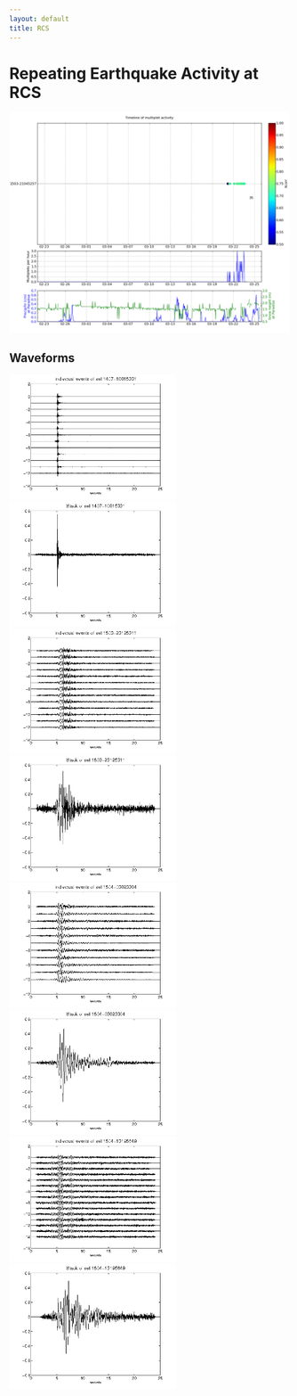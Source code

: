 ```yaml
---
layout: default
title: RCS
---
```


# Repeating Earthquake Activity at RCS
[<img src="figures/multTimeline20py.png" alt="multtimeline20" style="width: 900px;"/>](figures/multTimeline20py.png)

## Waveforms
[<img src="figures/1407-10015331_AllEv.png" alt="waveform" style="width: 300px;"/>](figures/1407-10015331_AllEv.png)[<img src="figures/1407-10015331_Stack.png" alt="waveform" style="width: 300px;"/>](figures/1407-10015331_Stack.png)[<img src="figures/1503-23125311_AllEv.png" alt="waveform" style="width: 300px;"/>](figures/1503-23125311_AllEv.png)[<img src="figures/1503-23125311_Stack.png" alt="waveform" style="width: 300px;"/>](figures/1503-23125311_Stack.png)[<img src="figures/1504-03023304_AllEv.png" alt="waveform" style="width: 300px;"/>](figures/1504-03023304_AllEv.png)[<img src="figures/1504-03023304_Stack.png" alt="waveform" style="width: 300px;"/>](figures/1504-03023304_Stack.png)[<img src="figures/1504-13195649_AllEv.png" alt="waveform" style="width: 300px;"/>](figures/1504-13195649_AllEv.png)[<img src="figures/1504-13195649_Stack.png" alt="waveform" style="width: 300px;"/>](figures/1504-13195649_Stack.png)